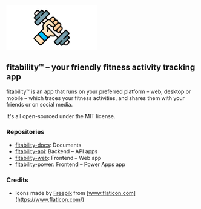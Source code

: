 <div>
    <img src="https://raw.githubusercontent.com/fitability/.github/main/assets/github-repo-3840x1920.png" width="240" height="120">
</div>

## fitability:tm: &ndash; your friendly fitness activity tracking app ##

fitability:tm: is an app that runs on your preferred platform &ndash; web, desktop or mobile &ndash; which traces your fitness activities, and shares them with your friends or on social media.

It's all open-sourced under the MIT license.


### Repositories ###

* [fitability-docs](https://github.com/fitability/fitability-docs): Documents
* [fitability-api](https://github.com/fitability/fitability-api): Backend &ndash; API apps
* [fitability-web](https://github.com/fitability/fitability-web): Frontend &ndash; Web app
* [fitability-power](https://github.com/fitability/fitability-power): Frontend &ndash; Power Apps app


### Credits ###

* Icons made by [Freepik](https://www.flaticon.com/authors/freepik) from [www.flaticon.com](https://www.flaticon.com/)


<!--

**Here are some ideas to get you started:**

🙋‍♀️ A short introduction - what is your organization all about?
🌈 Contribution guidelines - how can the community get involved?
👩‍💻 Useful resources - where can the community find your docs? Is there anything else the community should know?
🍿 Fun facts - what does your team eat for breakfast?
🧙 Remember, you can do mighty things with the power of [Markdown](https://docs.github.com/github/writing-on-github/getting-started-with-writing-and-formatting-on-github/basic-writing-and-formatting-syntax)
-->
